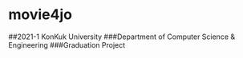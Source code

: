 # movie4jo

##2021-1 KonKuk University
###Department of Computer Science & Engineering
###Graduation Project
